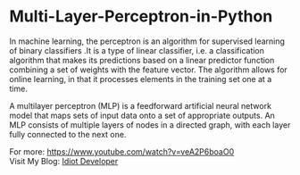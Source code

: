 # Multi-Layer-Perceptron-in-Python

In machine learning, the perceptron is an algorithm for supervised learning of binary classifiers .It is a type of linear classifier, i.e. a classification algorithm that makes its predictions based on a linear predictor function combining a set of weights with the feature vector. The algorithm allows for online learning, in that it processes elements in the training set one at a time. 

A multilayer perceptron (MLP) is a feedforward artificial neural network model that maps sets of input data onto a set of appropriate outputs. An MLP consists of multiple layers of nodes in a directed graph, with each layer fully connected to the next one.

For more: <a href="https://www.youtube.com/watch?v=veA2P6boaO0">https://www.youtube.com/watch?v=veA2P6boaO0</a>
<br/>
Visit My Blog: <a href="http://idiotdeveloper.tk/">Idiot Developer</a>
